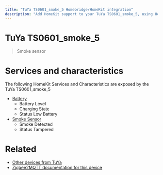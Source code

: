 ```yaml
---
title: "TuYa TS0601_smoke_5 Homebridge/HomeKit integration"
description: "Add HomeKit support to your TuYa TS0601_smoke_5, using Homebridge, Zigbee2MQTT and homebridge-z2m."
---
```

<!---
This file has been GENERATED using src/docgen/docgen.ts
DO NOT EDIT THIS FILE MANUALLY!
-->
# TuYa TS0601_smoke_5
> Smoke sensor


# Services and characteristics
The following HomeKit Services and Characteristics are exposed by
the TuYa TS0601_smoke_5

* [Battery](../../battery.md)
  * Battery Level
  * Charging State
  * Status Low Battery
* [Smoke Sensor](../../sensors.md)
  * Smoke Detected
  * Status Tampered


# Related
* [Other devices from TuYa](../index.md#tuya)
* [Zigbee2MQTT documentation for this device](https://www.zigbee2mqtt.io/devices/TS0601_smoke_5.html)